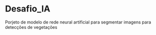 # Desafio_IA
Porjeto de modelo de rede neural artificial para segmentar imagens para detecções de vegetações

